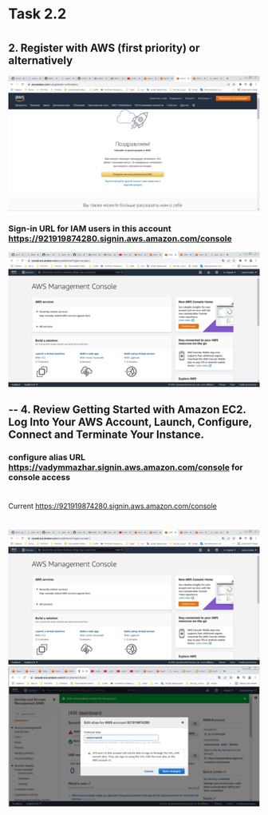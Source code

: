 # #############################
#         Task 2.2            #
# #############################
## 2. Register with AWS (first priority) or alternatively 

![Create new aws account](task2_2_images/image01_new_aws_account_task_2_2.jpg)

### Sign-in URL for IAM users in this account   https://921919874280.signin.aws.amazon.com/console
![AWS  console](task2_2_images/image03_new_aws_account_task_2_2.jpg)

## -- 4. Review Getting Started with Amazon EC2. Log Into Your AWS Account, Launch, Configure, Connect and Terminate Your Instance. 

###  configure alias URL https://vadymmazhar.signin.aws.amazon.com/console  for console access 
#
Current https://921919874280.signin.aws.amazon.com/console
#
![IAM service](task2_2_images/image03_new_aws_account_task_2_2.jpg)
![Config alias ](task2_2_images/image05_alias_URL_task_2_2.jpg)



